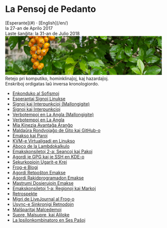 La Pensoj de Pedanto
====================

<div class="center">[Esperante](#) · [English](/en/)</div>
<div class="center">la 27-an de Aprilo 2017</div>
<div class="center">Laste ŝanĝita: la 31-an de Julio 2018</div>

<img src="/bil/pluvis.jpg" class="banner" alt="pluvis.jpg" title="En la vizaĝo de la kosmo, ni ĉiuj porĉiame estas infanoj." />

<div class="text-right">Retejo pri komputiko, hominklinaĵoj, kaj hazardaĵoj.</div>
<div class="text-right">Enskriboj ordigatas laŭ inversa kronologiordo.</div>

- [Enkonduko al Sofismoj](sofismoj)
- [Esperantaj Signoj Linukse](eo-linukse)
- [Signoj kaj Interpunkcioj (Mallongigite)](signoj-interpunkcioj-mallongigite)
- [Signoj kaj Interpunkcioj](signoj-interpunkcioj)
- [Verbotempoj en La Angla (Mallongigite)](verbotempoj-la-angla-mallongigite)
- [Verbotempoj en La Angla](verbotempoj-la-angla)
- [Mia Kinezia Avantaĝa Aranĝo](avantagxo)
- [Maldaŭra Rondvojaĝo de Gito kaj GitHub-o](gito-github-o)
- [Emakso kaj Paroj](emakso-paroj)
- [KVM-e Virtualigadi en Linukso](kvm-o)
- [Aboco de la Lambdokalkulo](lambdokalkulo)
- [Emakskonsiletoj 2-a: Seancoj kaj Pakoj](emakskonsiletoj-2-a)
- [Agordi je GPG kaj je SSH en KDE-o](gsk)
- [Sekurkopiojn Ugarit-e Krei](ugarit-o)
- [Frog-e Blogi](frog-o)
- [Agordi Retpoŝton Emakse](emakso-retposxto)
- [Agordi Rakidprogramadon Emakse](emakso-rakido)
- [Mastrumi Dosierujojn Emakse](emakso-dired-o)
- [Emakskonsiletoj 1-a: Regionoj kaj Markoj](emakskonsiletoj-1-a)
- [Retrospekte](retrospekte)
- [Migri de LiveJournal al Frog-o](livefrog-o)
- [Usync-e Sinkronigi Retnodojn](usync-o)
- [Malŝparitaj Malcedemoj](malsxparitaj)
- [Supre, Malsupre, kaj Aliloke](supre-malsupre)
- [La Ipsilonkombinatoro en Ses Paŝoj](ipsilono)
